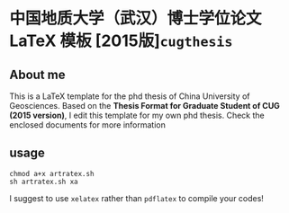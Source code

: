 # 中国地质大学（武汉）博士学位论文 LaTeX 模板 [2015版]`cugthesis`

## About me

This is a LaTeX template for the phd thesis of China University of Geosciences. Based on the **Thesis Format for Graduate Student of CUG (2015 version)**, I edit this template for my own phd thesis.
Check the enclosed documents for more information

## usage
```
chmod a+x artratex.sh
sh artratex.sh xa
```
I suggest to use `xelatex` rather than `pdflatex` to compile your codes! 
